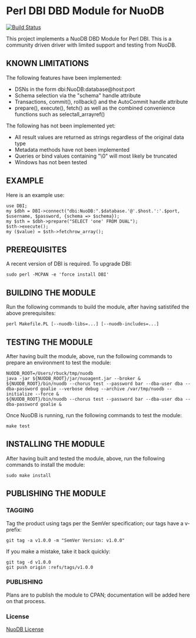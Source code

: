 # Perl DBI DBD Module for NuoDB #

[![Build Status](https://api.travis-ci.org/nuodb/perl-dbd-nuodb.png?branch=master)](http://travis-ci.org/nuodb/perl-dbd-nuodb)

This project implements a NuoDB DBD Module for Perl DBI. This is a community driven driver with limited support and testing from NuoDB.

## KNOWN LIMITATIONS

The following features have been implemented:

* DSNs in the form dbi:NuoDB:database@host:port
* Schema selection via the "schema" handle attribute
* Transactions, commit(), rollback() and the AutoCommit handle attribute
* prepare(), execute(), fetch() as well as the combined convenience functions such as selectall_arrayref()

The following has not been implemented yet:
* All result values are returned as strings regardless of the original data type
* Metadata methods have not been implemented
* Queries or bind values containing "\0" will most likely be truncated
* Windows has not been tested

## EXAMPLE

Here is an example use:

    use DBI;
    my $dbh = DBI->connect("dbi:NuoDB:".$database.'@'.$host.':'.$port, $username, $password, {schema => $schema});
    my $sth = $dbh->prepare("SELECT 'one' FROM DUAL");
    $sth->execute();
    my ($value) = $sth->fetchrow_array();

## PREREQUISITES ##

A recent version of DBI is required. To upgrade DBI:

    sudo perl -MCPAN -e 'force install DBI'

## BUILDING THE MODULE

Run the following commands to build the module, after having satistifed the
above prerequisites:

    perl Makefile.PL [--nuodb-libs=...] [--nuodb-includes=...]

## TESTING THE MODULE

After having built the module, above, run the following commands to prepare
an environment to test the module:

    NUODB_ROOT=/Users/rbuck/tmp/nuodb
    java -jar ${NUODB_ROOT}/jar/nuoagent.jar --broker &
    ${NUODB_ROOT}/bin/nuodb --chorus test --password bar --dba-user dba --dba-password goalie --verbose debug --archive /var/tmp/nuodb --initialize --force &
    ${NUODB_ROOT}/bin/nuodb --chorus test --password bar --dba-user dba --dba-password goalie &

Once NuoDB is running, run the following commands to test the module:

    make test

## INSTALLING THE MODULE

After having built and tested the module, above, run the following commands to
install the module:

    sudo make install

## PUBLISHING THE MODULE

### TAGGING

Tag the product using tags per the SemVer specification; our tags have a v-prefix:

    git tag -a v1.0.0 -m "SemVer Version: v1.0.0"

If you make a mistake, take it back quickly:

    git tag -d v1.0.0
    git push origin :refs/tags/v1.0.0

### PUBLISHING

Plans are to publish the module to CPAN; documentation will be added here on that
process.

### License

[NuoDB License](https://github.com/nuodb/perl-dbd-nuodb/blob/master/LICENSE)
